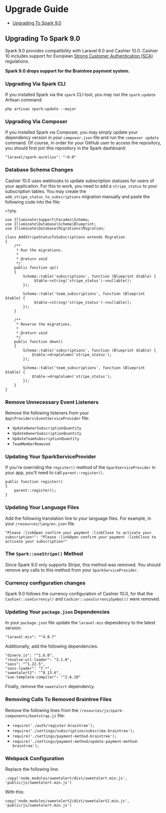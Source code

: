 # Upgrade Guide

- [Upgrading To Spark 9.0](#upgrade-spark-9.0)

<a name="upgrade-spark-9.0"></a>
## Upgrading To Spark 9.0

Spark 9.0 provides compatibility with Laravel 6.0 and Cashier 10.0. Cashier 10 includes support for European [Strong Customer Authentication (SCA)](https://stripe.com/docs/strong-customer-authentication) regulations.

**Spark 9.0 drops support for the Braintree payment system.**

### Upgrading Via Spark CLI

If you installed Spark via the `spark` CLI tool, you may run the `spark:update` Artisan command:

    php artisan spark:update --major

### Upgrading Via Composer

If you installed Spark via Composer, you may simply update your dependency version in your `composer.json` file and run the `composer update` command. Of course, in order for your GitHub user to access the repository, you should first join this repository in the Spark dashboard:

    "laravel/spark-aurelius": "~9.0"

### Database Schema Changes

Cashier 10.0 uses webhooks to update subscription statuses for users of your application. For this to work, you need to add a `stripe_status` to your subscription tables. You may create the `add_stripe_status_to_subscriptions` migration manually and paste the following code into the file:

```
<?php

use Illuminate\Support\Facades\Schema;
use Illuminate\Database\Schema\Blueprint;
use Illuminate\Database\Migrations\Migration;

class AddStripeStatusToSubscriptions extends Migration
{
    /**
     * Run the migrations.
     *
     * @return void
     */
    public function up()
    {
        Schema::table('subscriptions', function (Blueprint $table) {
			 $table->string('stripe_status')->nullable();
        });

        Schema::table('team_subscriptions', function (Blueprint $table) {
			 $table->string('stripe_status')->nullable();
        });
    }

    /**
     * Reverse the migrations.
     *
     * @return void
     */
    public function down()
    {
        Schema::table('subscriptions', function (Blueprint $table) {
            $table->dropColumn('stripe_status');
        });

        Schema::table('team_subscriptions', function (Blueprint $table) {
            $table->dropColumn('stripe_status');
        });
    }
}
```

### Remove Unnecessary Event Listeners

Remove the following listeners from your `App\Providers\EventServiceProvider` file:

- `UpdateOwnerSubscriptionQuantity`
- `UpdateOwnerSubscriptionQuantity `
- `UpdateTeamSubscriptionQuantity `
- `TeamMemberRemoved`

### Updating Your SparkServiceProvider

If you're overriding the `register()` method of the `SparkServiceProvider` in your app, you'll need to call `parent::register()`.

```
public function register()
{
    parent::register();
}
```

### Updating Your Language Files

Add the following translation line to your language files. For example, in your `/resources/lang/en.json` file.

```
"Please :linkOpen confirm your payment :linkClose to activate your subscription!": "Please :linkOpen confirm your payment :linkClose to activate your subscription!"
```

### The `Spark::useStripe()` Method

Since Spark 9.0 only supports Stripe, this method was removed. You should remove any calls to this method from your `SparkServiceProvider`.

### Currency configuration changes

Spark 9.0 follows the currency configuration of Cashier 10.0, for that the `Cashier::useCurrency()` and `Cashier::usesCurrencySymbol()` were removed.

### Updating Your `package.json` Dependencies

In your `package.json` file update the `laravel-mix` dependency to the latest version:

```
"laravel-mix": "^4.0.7"
```

Additionally, add the following dependencies:

```
"dinero.js": "^1.6.0",
"resolve-url-loader": "3.1.0",
"sass": "^1.22.5",
"sass-loader": "7.*",
"sweetalert2": "^8.13.6",
"vue-template-compiler": "^2.6.10"
```

Finally, remove the `sweetalert` dependency.

### Removing Calls To Removed Braintree Files

Remove the following lines from the `/resources/js/spark-components/bootstrap.js` file:

- `require('./auth/register-braintree');`
- `require('./settings/subscription/subscribe-braintree');`
- `require('./settings/payment-method-braintree');`
- `require('./settings/payment-method/update-payment-method-braintree');`

### Webpack Configuration

Replace the following line:

```
.copy('node_modules/sweetalert/dist/sweetalert.min.js', 'public/js/sweetalert.min.js')
```

With this:

```
copy('node_modules/sweetalert2/dist/sweetalert2.min.js', 'public/js/sweetalert.min.js')
```
